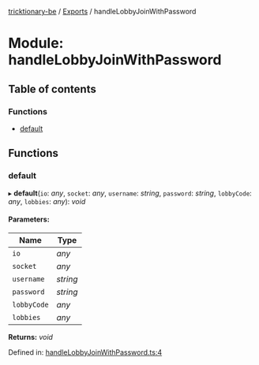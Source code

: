 [tricktionary-be](../README.md) / [Exports](../modules.md) / handleLobbyJoinWithPassword

# Module: handleLobbyJoinWithPassword

## Table of contents

### Functions

- [default](handlelobbyjoinwithpassword.md#default)

## Functions

### default

▸ **default**(`io`: *any*, `socket`: *any*, `username`: *string*, `password`: *string*, `lobbyCode`: *any*, `lobbies`: *any*): *void*

#### Parameters:

Name | Type |
------ | ------ |
`io` | *any* |
`socket` | *any* |
`username` | *string* |
`password` | *string* |
`lobbyCode` | *any* |
`lobbies` | *any* |

**Returns:** *void*

Defined in: [handleLobbyJoinWithPassword.ts:4](https://github.com/story-squad/tricktionary-be/blob/ddb7440/src/sockets/handleLobbyJoinWithPassword.ts#L4)
